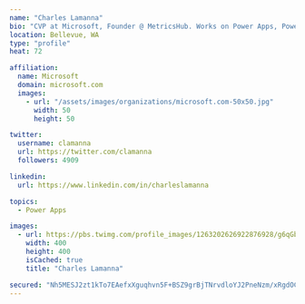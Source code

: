 ```yaml
---
name: "Charles Lamanna"
bio: "CVP at Microsoft, Founder @ MetricsHub. Works on Power Apps, Power Automate, Power Virtual Agent, Common Data Service and Dynamics 365."
location: Bellevue, WA
type: "profile"
heat: 72

affiliation:
  name: Microsoft
  domain: microsoft.com
  images:
    - url: "/assets/images/organizations/microsoft.com-50x50.jpg"
      width: 50
      height: 50

twitter:
  username: clamanna
  url: https://twitter.com/clamanna
  followers: 4909

linkedin:
  url: https://www.linkedin.com/in/charleslamanna

topics:
  - Power Apps

images:
  - url: https://pbs.twimg.com/profile_images/1263202626922876928/g6qGbHZ-_400x400.jpg
    width: 400
    height: 400
    isCached: true
    title: "Charles Lamanna"

secured: "Nh5MESJ2zt1kTo7EAefxXguqhvn5F+BSZ9grBjTNrvdloYJ2PneNzm/xRgdOCq6+8cgLkHpnMjDz35BLJ19oCv/wlswmjTC5gpFmd8QsGjYKo+MgKMnuvxz27E3AuKhnyyb5DZihS4VKPMxMZ2w9zDEj4e9J4wDc7xZXLF6FGFP4QMVvpfhahE38zCAfm4cvKTZeTB8JPYRfCl9y6LMMaU6SfAQJY88MKH3mUg/7Jxav+oXrnMj6wMiu8h9Jsd6vbc8M71JZk0Bhry474EwuoBZT2j+UmYBx9zrMf31H+2fDU713Ae/2acNkQrHpLFK08iqLjLzOM+Cv1hPro/M7aAcvBE6/jfvUYp0DvXmNnZwwpmwjXORP3PJ08O+Pug4Fa1Uknkt22rEw7zGfliSm5raEvWOon9YxL0TyzMOCBaA=;+XbnZ1EEL6tciTQ8nFogJg=="
---
```


